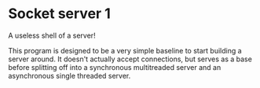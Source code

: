 # Socket server 1

A useless shell of a server!

This program is designed to be a very simple baseline to start building a server around. It doesn't actually accept connections, but serves as a base before splitting off into a synchronous multitreaded server and an asynchronous single threaded server.
